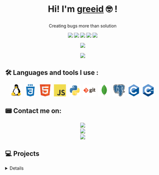 # <p align="center"> Hi! I'm [greeid](https://github.com/greeid) 🤓 !

<p align="center">Creating bugs more than solution

<p align="center">
<a href="https://www.gnu.org/gnu/linux-and-gnu.en.html"><img src="https://img.shields.io/badge/OS-GNU/Linux-cdd6f4?style=for-the-badge&logo=gnu" /></a>
<a href="https://archlinux.org"><img src="https://img.shields.io/badge/DISTRO-Arch-74c7ec?style=for-the-badge&logo=arch-linux" /></a>
<a href="https://neovim.io"><img src="https://img.shields.io/badge/EDITOR-Neovim-a6e3a1?style=for-the-badge&logo=neovim" /></a>
<a href="https://www.python.org/"><img src="https://img.shields.io/badge/LANG-Python-f2cdcd?style=for-the-badge&logo=python&logoColor=yellow" /></a>
<a><img src="https://komarev.com/ghpvc/?username=greeid&color=red&style=for-the-badge&label=👀+STALKERS"
</p>

<!-- ![](https://hit.yhype.me/github/profile?user_id=58597122&style=for-the-badge&label=STALKERS) -->

<p align="center">
<img src="https://github-readme-stats.vercel.app/api?username=greeid&theme=radical&hide_title=true&hide_rank=true&show_icons=true&include_all_commits=true&line_height=24&hide_border=true" /></p>

<p align="center">
<img src="https://github-readme-stats.vercel.app/api/top-langs/?username=greeid&theme=radical&hide_title=true&langs_count=8&layout=compact&hide_border=true" /></p>
</p>

## 🛠 Languages and tools I use :

<p align="center">
<img src="https://github.com/devicons/devicon/blob/master/icons/linux/linux-original.svg" title="Linux" alt="Linux" width="40" height="40"/>&nbsp;
<img src="https://github.com/devicons/devicon/blob/master/icons/css3/css3-plain-wordmark.svg"  title="CSS3" alt="CSS" width="40" height="40"/>&nbsp;
<img src="https://github.com/devicons/devicon/blob/master/icons/html5/html5-original.svg" title="HTML5" alt="HTML" width="40" height="40"/>&nbsp;
<img src="https://github.com/devicons/devicon/blob/master/icons/javascript/javascript-original.svg" title="JavaScript" alt="JavaScript" width="40" height="40"/>&nbsp;
<img src="https://github.com/devicons/devicon/blob/master/icons/python/python-original.svg" title="Python" alt="Python" width="40" height="40"/>&nbsp;
<img src="https://github.com/devicons/devicon/blob/master/icons/git/git-original-wordmark.svg" title="Git" alt="Git" width="40" height="40"/>&nbsp;
<img src="https://github.com/devicons/devicon/blob/master/icons/mongodb/mongodb-original.svg" title="MongoDB" alt="MongoDB" width="40" height="40"/>&nbsp;
<img src="https://github.com/devicons/devicon/blob/master/icons/postgresql/postgresql-original.svg" title="PostgreSQL" alt="PostgreSQL" width="40" height="40"/>&nbsp;
<img src="https://github.com/devicons/devicon/blob/master/icons/c/c-original.svg" title="C" alt="C" width="40" height="40"/>&nbsp;
<img src="https://github.com/devicons/devicon/blob/master/icons/cplusplus/cplusplus-original.svg" title="C" alt="C" width="40" height="40"/>&nbsp;
</p>

## :pager: Contact me on:

<div align="center">
<a href="https://github.com/greeid"><img src="https://img.shields.io/github/stars/greeid?color=cdd6f4&label=GITHUB&style=for-the-badge&logo=github"></a><br>
<a href="https://discord.gg/byBddBd57U"><img src ="https://img.shields.io/discord/856018962231197726?color=74c7ec&label=DISCORD&logo=discord&style=for-the-badge"></a><br>
<a href="https://twitter.com/iamnotdeexeet"><img src="https://img.shields.io/badge/Twitter-iamnotdeexeet-blueviolet?style=for-the-badge&logo=twitter"></a><br>

</div>

## :computer: Projects

<details>
	<ul>
		<li><a href="https://github.com/greeid/.dotfiles">dotfiles</a> - Arch Linux config files</li>
		<li><a href="https://github.com/greeid/Omni8-Bot">Omni8</a> - Discord utility bot</li>
	</ul>
</details>

